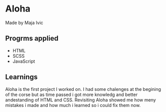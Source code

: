 <h1>Aloha</h1>
<p>Made by Maja Ivic</p>
<h2>Progrms applied</h2>
<ul>
<li>HTML</li>
<li>SCSS</li>
<li>JavaScript</li>

</ul>

<h2>Learnings</h2>
<p> Aloha is the first project I worked on. I had some chalenges at the begining of the corse but as time passed i got more knowledg and better andestanding of HTML and CSS. Revisiting Aloha showed me how meny mistakes i made and how much i learned so i could fix them now.<p>
